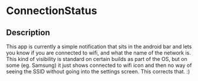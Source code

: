 # ConnectionStatus
## Description
This app is currently a simple notification that sits in the android bar and lets you know if you are connected to wifi, and what the name of the network is.
This kind of visibility is standard on certain builds as part of the OS, but on some (eg. Samsung) it just shows connected to wifi icon and then no way of seeing the SSID without going into the settings screen.
This corrects that. :)
